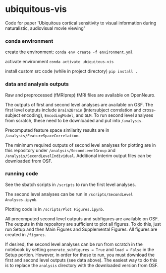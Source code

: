 # ubiquitous-vis
 Code for paper 'Ubiquitous cortical sensitivity to visual information during naturalistic, audiovisual movie viewing' 

 ### conda environment
 create the environment: ``` conda env create -f environment.yml ```

 activate environment ``` conda activate ubiquitous-vis ```
 
 install custom src code (while in project directory) ``` pip install . ```

 ### data and analysis outputs
Raw and preprocessed (fMRIprep) fMRI files are available on OpenNeuro.

The outputs of first and second level analyses are available on OSF. The first level outputs include ``` Brain2Brain ``` (intersubject correlation and cross-subject encoding), ``` EncodingModel ```, and ``` GLM ```. To run second level analyses from scratch, these need to be downloaded and put into ``` /analysis ```. 

Precomputed feature space similarity results are in ``` /analysis/FeatureSpaceCorrelation ```.

The minimum required outputs of second level analyses for plotting are in this repository under ``` /analysis/SecondLevelGroup ``` and ``` /analysis/SecondLevelIndividual ```. Additional interim output files can be downloaded from OSF. 

### running code
See the sbatch scripts in ``` /scripts ``` to run the first level analyses.

The second level analyses can be run in ``` /scripts/SecondLevel Analyses.ipynb ```. 

Plotting code is in ``` /scripts/Plot Figures.ipynb ```. 

All precomputed second level outputs and subfigures are available on OSF. The outputs in this repository are sufficient to plot all figures. To do this, just run Setup and then Main Figures and Supplemental Figures. All figures are created in ``` /figures ```. 

If desired, the second level analyses can be run from scratch in the notebook by setting ``` generate_subfigures = True ``` and ``` load = False ``` in the Setup portion. However, in order for these to run, you must download the first and second level outputs (see data above). The easiest way to do this is to replace the ``` analysis ``` directory with the downloaded version from OSF. 
